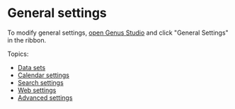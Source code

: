 # General settings

To modify general settings, [open Genus Studio](../getting-started/how-to-open-genus-studio.md) and click "General Settings" in the ribbon.

Topics:

* [Data sets](data-sets.md)
* [Calendar settings](calendar-settings.md)
* [Search settings](search-settings.md)
* [Web settings](web-settings.md)
* [Advanced settings](advanced-settings.md)
